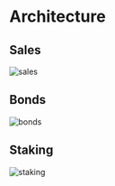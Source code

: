 # Architecture

## Sales

![sales](/gitbook/assets/sales.png)

## Bonds

![bonds](/gitbook/assets/bonds.png)

## Staking

![staking](/gitbook/assets/staking-(1)-(1).png)
